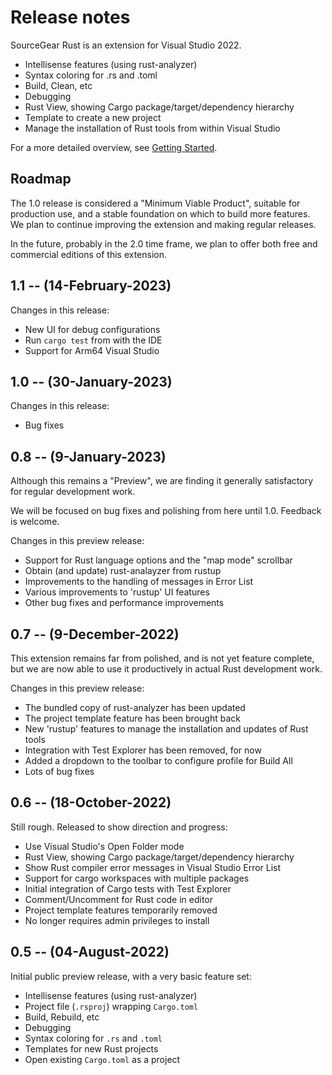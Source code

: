 # Release notes

SourceGear Rust is an extension for Visual Studio 2022.

- Intellisense features (using rust-analyzer)
- Syntax coloring for .rs and .toml
- Build, Clean, etc
- Debugging
- Rust View, showing Cargo package/target/dependency hierarchy
- Template to create a new project
- Manage the installation of Rust tools from within Visual Studio

For a more detailed overview, see [Getting Started](getting_started.md).

## Roadmap

The 1.0 release is considered a "Minimum Viable Product",
suitable for production use, and a stable foundation on which to build
more features.  We plan to continue improving the extension
and making regular releases.

In the future, probably in the 2.0 time frame, we plan to offer both 
free and commercial editions of this extension.

## 1.1 -- (14-February-2023)

Changes in this release:

- New UI for debug configurations
- Run `cargo test` from with the IDE
- Support for Arm64 Visual Studio

## 1.0 -- (30-January-2023)

Changes in this release:

- Bug fixes

## 0.8 -- (9-January-2023)

Although this remains a "Preview", we are finding it
generally satisfactory for regular development work.

We will be focused on bug fixes and polishing from
here until 1.0.  Feedback is welcome.

Changes in this preview release:

- Support for Rust language options and the "map mode" scrollbar
- Obtain (and update) rust-analayzer from rustup
- Improvements to the handling of messages in Error List
- Various improvements to 'rustup' UI features
- Other bug fixes and performance improvements

## 0.7 -- (9-December-2022)

This extension remains far from polished, and is not yet feature complete,
but we are now able to use it productively in actual Rust development work.

Changes in this preview release:

- The bundled copy of rust-analyzer has been updated
- The project template feature has been brought back
- New 'rustup' features to manage the installation and updates of Rust tools
- Integration with Test Explorer has been removed, for now
- Added a dropdown to the toolbar to configure profile for Build All
- Lots of bug fixes

## 0.6 -- (18-October-2022)

Still rough.  Released to show direction and progress:

- Use Visual Studio's Open Folder mode
- Rust View, showing Cargo package/target/dependency hierarchy
- Show Rust compiler error messages in Visual Studio Error List
- Support for cargo workspaces with multiple packages
- Initial integration of Cargo tests with Test Explorer
- Comment/Uncomment for Rust code in editor
- Project template features temporarily removed
- No longer requires admin privileges to install

## 0.5 -- (04-August-2022)

Initial public preview release, with a very basic feature set:

- Intellisense features (using rust-analyzer)
- Project file (`.rsproj`) wrapping `Cargo.toml`
- Build, Rebuild, etc
- Debugging
- Syntax coloring for `.rs` and `.toml`
- Templates for new Rust projects
- Open existing `Cargo.toml` as a project

